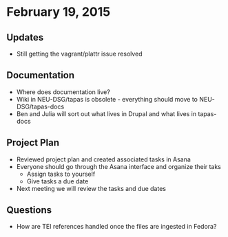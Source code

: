 # February 19, 2015 
## Updates
* Still getting the vagrant/plattr issue resolved

## Documentation
* Where does documentation live?
 * Wiki in NEU-DSG/tapas is obsolete - everything should move to NEU-DSG/tapas-docs
 * Ben and Julia will sort out what lives in Drupal and what lives in tapas-docs
 
## Project Plan
* Reviewed project plan and created associated tasks in Asana
* Everyone should go through the Asana interface and organize their taks
  * Assign tasks to yourself
  * Give tasks a due date
* Next meeting we will review the tasks and due dates

## Questions
* How are TEI references handled once the files are ingested in Fedora?
